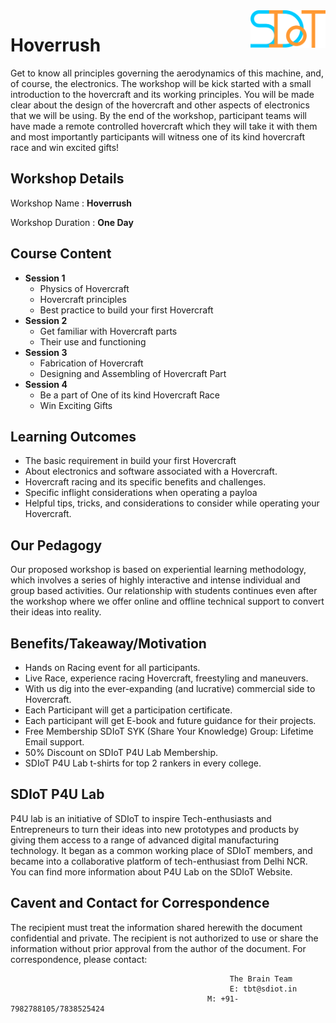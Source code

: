 <img align="right" width="120" height="60" src="https://github.com/Team-SDIoT/SDIoT_Events/blob/master/SDIoT%20New%20Logo.png">

# Hoverrush
Get to know all principles governing the aerodynamics of this machine, and, of course, the electronics. The workshop will be kick started with a small introduction to the hovercraft and its working principles. You will be made clear about the design of the hovercraft and other aspects of electronics that we will be using. By the end of the workshop, participant teams will have made a remote controlled hovercraft which they will take it with them and most importantly participants will witness one of its kind hovercraft race and win excited gifts!
## Workshop Details
Workshop Name : **Hoverrush**

Workshop Duration : **One Day**
## Course Content
+ **Session 1**
  + Physics of Hovercraft
  + Hovercraft principles
  + Best practice to build your first Hovercraft
+ **Session 2**
  + Get familiar with Hovercraft parts
  + Their use and functioning
+ **Session 3**
  + Fabrication of Hovercraft
  + Designing and Assembling of Hovercraft Part
+ **Session 4**
  + Be a part of One of its kind Hovercraft Race
  + Win Exciting Gifts
## Learning Outcomes
+ The basic requirement in build your first Hovercraft
+ About electronics and software associated with a Hovercraft.
+ Hovercraft racing and its specific benefits and challenges.
+ Specific inflight considerations when operating a payloa
+ Helpful tips, tricks, and considerations to consider while operating your Hovercraft.
## Our Pedagogy
Our proposed workshop is based on experiential learning methodology, which involves a series of highly interactive and intense individual and group based activities. Our relationship with students continues even after the workshop where we offer online and offline technical support to convert their ideas into reality.
## Benefits/Takeaway/Motivation
+ Hands on Racing event for all participants.
+ Live Race, experience racing Hovercraft, freestyling and maneuvers.
 + With us dig into the ever-expanding (and lucrative) commercial side to Hovercraft.
+ Each Participant will get a participation certificate.
+ Each participant will get E-book and future guidance for their projects.
+ Free Membership SDIoT SYK (Share Your Knowledge) Group: Lifetime Email support.
+ 50% Discount on SDIoT P4U Lab Membership.
+ SDIoT P4U Lab t-shirts for top 2 rankers in every college.
## SDIoT P4U Lab
P4U lab is an initiative of SDIoT to inspire Tech-enthusiasts and Entrepreneurs to turn their ideas into new prototypes and products by giving them access to a range of advanced digital manufacturing technology. It began as a common working place of SDIoT members, and became into a collaborative platform of tech-enthusiast from Delhi NCR. You can find more information about P4U Lab on the SDIoT Website.
## Cavent and Contact for Correspondence
The recipient must treat the information shared herewith the document confidential and private. The recipient is not authorized to use or share the information without prior approval from the author of the document. For correspondence, please contact:
                                                     
                                                     The Brain Team
                                                     E: tbt@sdiot.in
                                                M: +91-7982788105/7838525424

